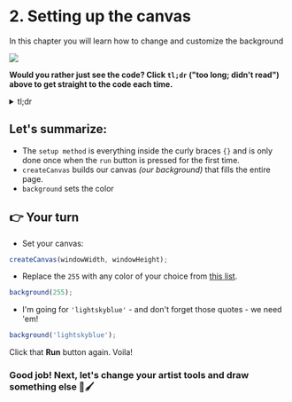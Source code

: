# 2. Setting up the canvas

In this chapter you will learn how to change and customize the background

![](https://youtu.be/iCD6OelBHks)

**Would you rather just see the code? Click `tl;dr` ("too long; didn't read") above to get straight to the code each time.**
<details>
<summary>tl;dr</summary>

```javascript

colorlist =   ['red', 'orange', 'yellow', 'green', 'blue', 'indigo', 'violet']

function setup() {
  createCanvas(windowWidth, windowHeight);
  background('lightskyblue');
}

function draw() {
  noStroke()
  fill(random(colorlist));
  ellipse(mouseX, mouseY, 25, 25);
}

```

</details>



## Let's summarize:
- The `setup method` is everything inside the curly braces `{}` and is only done once when the `run` button is pressed for the first time.
- `createCanvas` builds our canvas *(our background)* that fills the entire page.
- `background` sets the color 
 



##  👉 Your turn
- Set your canvas:
```javascript
createCanvas(windowWidth, windowHeight);
```
- Replace the `255` with any color of your choice from [this list](https://www.december.com/html/spec/colorsvg.html). 
```javascript
background(255);
```
- I'm going for `'lightskyblue'` - and don't forget those quotes - we need 'em!

```javascript
background('lightskyblue');
```
Click that **Run** button again. Voila!

### Good job! Next, let's change your artist tools and draw something else 🎨🖌
